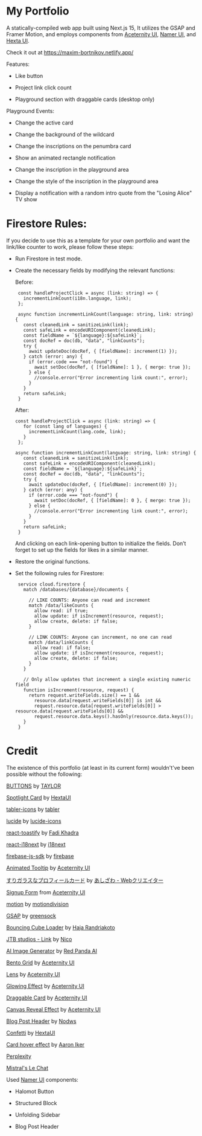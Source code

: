 # My Portfolio

A statically-compiled web app built using Next.js 15, It utilizes the GSAP and Framer Motion, and employs components from [Aceternity UI](https://ui.aceternity.com/), [Namer UI](https://namer-ui.netlify.app/), and [Hexta UI](https://hextaui.com/).

Check it out at https://maxim-bortnikov.netlify.app/

Features:

 - Like button

 - Project link click count

 - Playground section with draggable cards (desktop only)

Playground Events:

 - Change the active card

 - Change the background of the wildcard

 - Change the inscriptions on the penumbra card

 - Show an animated rectangle notification

 - Change the inscription in the playground area

 - Change the style of the inscription in the playground area

 - Display a notification with a random intro quote from the "Losing Alice" TV show

# Firestore Rules:
If you decide to use this as a template for your own portfolio and want the link/like counter to work, please follow these steps:

 - Run Firestore in test mode.

 - Create the necessary fields by modifying the relevant functions:

   Before:
   
        const handleProjectClick = async (link: string) => {
          incrementLinkCount(i18n.language, link);
        };

        async function incrementLinkCount(language: string, link: string) {
          const cleanedLink = sanitizeLink(link);
          const safeLink = encodeURIComponent(cleanedLink);
          const fieldName = `${language}:${safeLink}`;
          const docRef = doc(db, "data", "linkCounts");
          try {
            await updateDoc(docRef, { [fieldName]: increment(1) });
          } catch (error: any) {
            if (error.code === "not-found") {
              await setDoc(docRef, { [fieldName]: 1 }, { merge: true });
            } else {
              //console.error("Error incrementing link count:", error);
            }
          }
          return safeLink;
        }
   
    After:

       const handleProjectClick = async (link: string) => {
          for (const lang of languages) {
            incrementLinkCount(lang.code, link);
          }
        };
   
       async function incrementLinkCount(language: string, link: string) {
          const cleanedLink = sanitizeLink(link);
          const safeLink = encodeURIComponent(cleanedLink);
          const fieldName = `${language}:${safeLink}`;
          const docRef = doc(db, "data", "linkCounts");
          try {
            await updateDoc(docRef, { [fieldName]: increment(0) });
          } catch (error: any) {
            if (error.code === "not-found") {
              await setDoc(docRef, { [fieldName]: 0 }, { merge: true });
            } else {
              //console.error("Error incrementing link count:", error);
            }
          }
          return safeLink;
        }
   
   And clicking on  each link-opening button to initialize the fields. Don’t forget to set up the fields for likes in a similar manner.

 - Restore the original functions.

 - Set the following rules for Firestore:

        service cloud.firestore {
          match /databases/{database}/documents {
        
            // LIKE COUNTS: Anyone can read and increment
            match /data/likeCounts {
              allow read: if true;
              allow update: if isIncrement(resource, request);
              allow create, delete: if false;
            }
        
            // LINK COUNTS: Anyone can increment, no one can read
            match /data/linkCounts {
              allow read: if false;
              allow update: if isIncrement(resource, request);
              allow create, delete: if false;
            }
          }
        
          // Only allow updates that increment a single existing numeric field
          function isIncrement(resource, request) {
            return request.writeFields.size() == 1 &&
              resource.data[request.writeFields[0]] is int &&
              request.resource.data[request.writeFields[0]] > resource.data[request.writeFields[0]] &&
              request.resource.data.keys().hasOnly(resource.data.keys());
          }
        }
        

# Credit

The existence of this portfolio (at least in its current form) wouldn't've been possible without the following:

[BUTTONS](https://codepen.io/uchihaclan/pen/NWOyRWy) by [TAYLOR](https://codepen.io/uchihaclan)

[Spotlight Card](https://hextaui.com/docs/animation/spotlight-card) by [HextaUI](https://hextaui.com/)

[tabler-icons](https://github.com/tabler/tabler-icons) by [tabler](https://github.com/tabler)

[lucide](https://github.com/lucide-icons/lucide) by [lucide-icons](https://github.com/lucide-icons)

[react-toastify](https://github.com/fkhadra/react-toastify) by [Fadi Khadra](https://github.com/fkhadra)

[react-i18next](https://github.com/i18next/react-i18next) by [i18next](https://github.com/i18next)

[firebase-js-sdk](https://github.com/firebase/firebase-js-sdk) by [firebase](https://github.com/firebase/firebase-js-sdk)

[Animated Tooltip](https://ui.aceternity.com/components/animated-tooltip) by [Aceternity UI](https://ui.aceternity.com/)

[すりガラスなプロフィールカード](https://codepen.io/ash_creator/pen/zYaPZLB) by [あしざわ - Webクリエイター](https://codepen.io/ash_creator)

[Signup Form](https://ui.aceternity.com/components/signup-form) from [Aceternity UI](https://ui.aceternity.com/)

[motion](https://github.com/motiondivision/motion) by [motiondivision](https://github.com/motiondivision)

[GSAP](https://github.com/greensock/GSAP) by [greensock](https://github.com/greensock)

[Bouncing Cube Loader](https://codepen.io/haja-ran/pen/xxWRKNm) by [Haja Randriakoto](https://codepen.io/haja-ran)

[JTB studios - Link](https://codepen.io/zzznicob/pen/GRPgKLM) by [Nico](https://codepen.io/zzznicob)

[AI Image Generator](https://redpandaai.com/tools/ai-image-generator) by [Red Panda AI](https://redpandaai.com/)

[Bento Grid](https://ui.aceternity.com/components/bento-grid) by [Aceternity UI](https://ui.aceternity.com/)

[Lens](https://ui.aceternity.com/components/lens) by [Aceternity UI](https://ui.aceternity.com/)

[Glowing Effect](https://ui.aceternity.com/components/glowing-effect) by [Aceternity UI](https://ui.aceternity.com/)

[Draggable Card](https://ui.aceternity.com/components/draggable-card) by [Aceternity UI](https://ui.aceternity.com/)

[Canvas Reveal Effect](https://ui.aceternity.com/components/canvas-reveal-effect) by [Aceternity UI](https://ui.aceternity.com/)

[Blog Post Header](https://codepen.io/nodws/pen/GgKErep) by [Nodws](https://codepen.io/nodws/pen)

[Confetti](https://hextaui.com/docs/animation/confetti) by [HextaUI](https://hextaui.com/)

[Card hover effect](https://codepen.io/aaroniker/pen/yLEPJXj) by [Aaron Iker](https://codepen.io/aaroniker)

[Perplexity](https://www.perplexity.ai/)

[Mistral's Le Chat](https://chat.mistral.ai/chat)

Used [Namer UI](https://namer-ui.netlify.app/) components:

- Halomot Button

- Structured Block

- Unfolding Sidebar

- Blog Post Header
